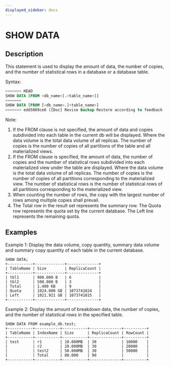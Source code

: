 ```yaml
---
displayed_sidebar: docs
---
```


# SHOW DATA

## Description

This statement is used to display the amount of data, the number of copies, and the number of statistical rows in a database or a database table.

Syntax:

```sql
<<<<<<< HEAD
SHOW DATA [FROM <db_name>[.<table_name>]]
=======
SHOW DATA [FROM [<db_name>.]<table_name>]
>>>>>>> edd5009ce6 ([Doc] Revise Backup Restore according to feedback (#53738))
```

Note:

1. If the FROM clause is not specified, the amount of data and copies subdivided into each table in the current db will be displayed. Where the data volume is the total data volume of all replicas. The number of copies is the number of copies of all partitions of the table and all materialized views.
2. If the FROM clause is specified, the amount of data, the number of copies and the number of statistical rows subdivided into each materialized view under the table are displayed. Where the data volume is the total data volume of all replicas. The number of copies is the number of copies of all partitions corresponding to the materialized view. The number of statistical rows is the number of statistical rows of all partitions corresponding to the materialized view.
3. When counting the number of rows, the copy with the largest number of rows among multiple copies shall prevail.
4. The Total row in the result set represents the summary row. The Quota row represents the quota set by the current database. The Left line represents the remaining quota.

## Examples

Example 1: Display the data volume, copy quantity, summary data volume and summary copy quantity of each table in the current database.

```plain text
SHOW DATA;
+-----------+-------------+--------------+
| TableName | Size        | ReplicaCount |
+-----------+-------------+--------------+
| tbl1      | 900.000 B   | 6            |
| tbl2      | 500.000 B   | 3            |
| Total     | 1.400 KB    | 9            |
| Quota     | 1024.000 GB | 1073741824   |
| Left      | 1021.921 GB | 1073741815   |
+-----------+-------------+--------------+
```

Example 2: Display the amount of breakdown data, the number of copies, and the number of statistical rows in the specified table.

```plain text
SHOW DATA FROM example_db.test;
+-----------+-----------+-----------+--------------+----------+
| TableName | IndexName | Size      | ReplicaCount | RowCount |
+-----------+-----------+-----------+--------------+----------+
| test      | r1        | 10.000MB  | 30           | 10000    |
|           | r2        | 20.000MB  | 30           | 20000    |
|           | test2     | 50.000MB  | 30           | 50000    |
|           | Total     | 80.000    | 90           |          |
+-----------+-----------+-----------+--------------+----------+
```
